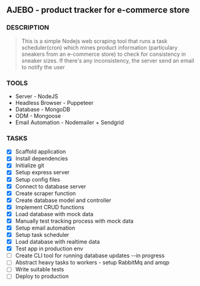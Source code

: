 ## AJEBO - product tracker for e-commerce store

### DESCRIPTION
> This is a simple Nodejs web scraping tool that runs a task scheduler(cron) which mines product information (particulary sneakers from an e-commerce store) to check for consistency in sneaker sizes. If there's any inconsistency, the server send an email to notify the user

### TOOLS
* Server - NodeJS
* Headless Browser - Puppeteer
* Database - MongoDB
* ODM - Mongoose
* Email Automation - Nodemailer + Sendgrid

### TASKS
- [x] Scaffold application
- [x] Install dependencies
- [x] Initialize git
- [x] Setup express server
- [x] Setup config files
- [x] Connect to database server
- [x] Create scraper function
- [x] Create database model and controller
- [x] Implement CRUD functions
- [x] Load database with mock data
- [x] Manually test tracking process with mock data
- [x] Setup email automation
- [x] Setup task scheduler
- [x] Load database with realtime data
- [x] Test app in production env
- [ ] Create CLI tool for running database updates --in progress
- [ ] Abstract heavy tasks to workers - setup RabbitMq and amqp
- [ ] Write suitable tests
- [ ] Deploy to production
